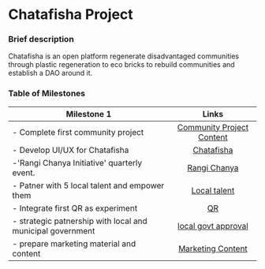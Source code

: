 # Chatafisha Project
### Brief description
Chatafisha is an open platform regenerate disadvantaged communities through plastic regeneration to eco bricks to rebuild communities and establish a DAO around it.


### Table of Milestones

| Milestone 1                                    | Links         | 
| -----------------------------------------------|:-------------:|
| - Complete first community project             | [Community Project Content](https://drive.google.com/folderview?id=1pczTv3VYg5Bv87sYNKbizqCtXr7jYkyr) | 
| - Develop UI/UX for Chatafisha                 | [Chatafisha](https://chatafisha.com)     |   
| -'Rangi Chanya Initiative' quarterly event.    |  [Rangi Chanya](https://drive.google.com/file/d/1neOJ2ZazFoZUJxh70usVXNABq7JOQico/view?usp=drivesdk)             |   
| - Patner with 5 local talent and empower them |  [Local talent](https://chatafisha.notion.site/Partner-with-5-local-talent-empower-them-8e7e37f6ca234d8197ac7f9bef84038d)       |
| - Integrate first QR as experiment             |  [QR](https://drive.google.com/folderview?id=1YNOOFwY64DJdfin3gZV5wO4OH_DsUlr8)             |    
|- strategic patnership with local and municipal government |[local govt approval](https://drive.google.com/file/d/1YDdyBRrATqJmitkjOdGroB4Ciyu9qVQv/view?usp=drivesdk)        |
|- prepare marketing material and content| [Marketing Content](https://drive.google.com/folderview?id=1RCFUx68HCQPR2F3oxG0mVRqitDqRBShH)                  |


<!--
**chatafisha/Chatafisha** is a ✨ _special_ ✨ repository because its `README.md` (this file) appears on your GitHub profile.

Here are some ideas to get you started:

- 🔭 I’m currently working on ...
- 🌱 I’m currently learning ...
- 👯 I’m looking to collaborate on ...
- 🤔 I’m looking for help with ...
- 💬 Ask me about ...
- 📫 How to reach me: ...
- 😄 Pronouns: ...
- ⚡ Fun fact: ...
-->
